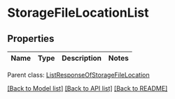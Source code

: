 # StorageFileLocationList

## Properties
Name | Type | Description | Notes
------------ | ------------- | ------------- | -------------

 Parent class: [ListResponseOfStorageFileLocation](ListResponseOfStorageFileLocation.md)

[[Back to Model list]](README.md#documentation-for-models) [[Back to API list]](README.md#documentation-for-api-endpoints) [[Back to README]](README.md)
